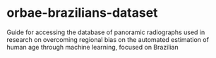 # orbae-brazilians-dataset
Guide for accessing the database of panoramic radiographs used in research on overcoming regional bias on the automated estimation of human age through machine learning, focused on Brazilian
